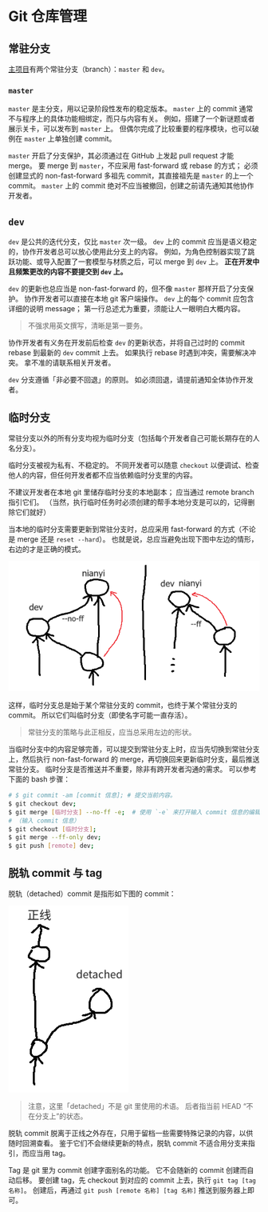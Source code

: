 # Git 仓库管理


## 常驻分支

[主项目](https://github.com/nani-core/Stencil)有两个常驻分支（branch）：`master` 和 `dev`。

### `master`

`master` 是主分支，用以记录阶段性发布的稳定版本。
`master` 上的 commit 通常不与程序上的具体功能相绑定，而只与内容有关。
例如，搭建了一个新谜题或者展示关卡，可以发布到 `master` 上。
但偶尔完成了比较重要的程序模块，也可以破例在 `master` 上单独创建 commit。

`master` 开启了分支保护，其必须通过在 GitHub 上发起 pull request 才能 merge。
要 merge 到 `master`，不应采用 fast-forward 或 rebase 的方式；
必须创建显式的 non-fast-forward 多祖先 commit，其直接祖先是 `master` 的上一个 commit。
`master` 上的 commit 绝对不应当被撤回，创建之前请先通知其他协作开发者。

## `dev`

`dev` 是公共的迭代分支，仅比 `master` 次一级。
`dev` 上的 commit 应当是语义稳定的，协作开发者总可以放心使用此分支上的内容。
例如，为角色控制器实现了跳跃功能、或导入配置了一套模型与材质之后，可以 merge 到 `dev` 上。
**正在开发中且频繁更改的内容不要提交到 `dev` 上。**

`dev` 的更新也总应当是 non-fast-forward 的，但不像 `master` 那样开启了分支保护。
协作开发者可以直接在本地 git 客户端操作。
`dev` 上的每个 commit 应包含详细的说明 message；
第一行总述尤为重要，须能让人一眼明白大概内容。

> 不强求用英文撰写，清晰是第一要务。

协作开发者有义务在开发前后检查 `dev` 的更新状态，并将自己过时的 commit rebase 到最新的 `dev` commit 上去。
如果执行 rebase 时遇到冲突，需要解决冲突。
拿不准的请联系相关开发者。

`dev` 分支遵循「非必要不回退」的原则。
如必须回退，请提前通知全体协作开发者。


## 临时分支

常驻分支以外的所有分支均视为临时分支（包括每个开发者自己可能长期存在的人名分支）。

临时分支被视为私有、不稳定的。
不同开发者可以随意 `checkout` 以便调试、检查他人的内容，但任何开发者都不应当依赖临时分支里的内容。

不建议开发者在本地 git 里储存临时分支的本地副本；
应当通过 remote branch 指引它们。
（当然，执行临时任务时必须创建的帮手本地分支是可以的，记得删除它们就好）

当本地的临时分支需要更新到常驻分支时，总应采用 fast-forward 的方式（不论是 merge 还是 `reset --hard`）。
也就是说，总应当避免出现下图中左边的情形，右边的才是正确的模式。

![](../public/ff-merge-on-dev.png)

这样，临时分支总是始于某个常驻分支的 commit，也终于某个常驻分支的 commit。
所以它们叫临时分支（即使名字可能一直存活）。

> 常驻分支的策略与此正相反，应当总采用左边的形状。

当临时分支中的内容足够完善，可以提交到常驻分支上时，应当先切换到常驻分支上，然后执行 non-fast-forward 的 merge，再切换回来更新临时分支，最后推送常驻分支。
临时分支是否推送并不重要，除非有跨开发者沟通的需求。
可以参考下面的 bash 步骤：

```bash
# $ git commit -am [commit 信息];	# 提交当前内容。
$ git checkout dev;
$ git merge [临时分支] --no-ff -e;	# 使用 `-e` 来打开输入 commit 信息的编辑器。
# （输入 commit 信息）
$ git checkout [临时分支];
$ git merge --ff-only dev;
$ git push [remote] dev;
```

## 脱轨 commit 与 tag

脱轨（detached）commit 是指形如下图的 commit：

![](../public/detached-commit.png)

> 注意，这里「detached」不是 git 里使用的术语。
> 后者指当前 HEAD “不在分支上”的状态。

脱轨 commit 脱离于正线之外存在，只用于留档一些需要特殊记录的内容，以供随时回溯查看。
鉴于它们不会继续更新的特点，脱轨 commit 不适合用分支来指引，而应当用 tag。

Tag 是 git 里为 commit 创建字面别名的功能。
它不会随新的 commit 创建而自动后移。
要创建 tag，先 checkout 到对应的 commit 上去，执行 `git tag [tag 名称]`。
创建后，再通过 `git push [remote 名称] [tag 名称]` 推送到服务器上即可。